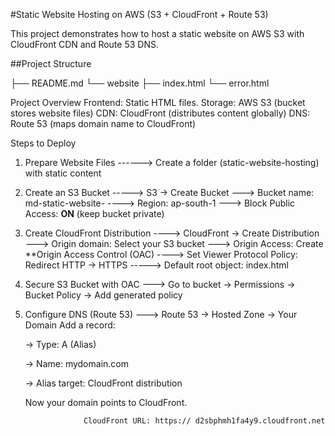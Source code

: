   #Static Website Hosting on AWS (S3 + CloudFront + Route 53)

  


This project demonstrates how to host a static website on AWS S3 
              with CloudFront CDN and Route 53 DNS.





##Project Structure

├── README.md
└── website
  ├── index.html
  └── error.html



Project Overview
       Frontend: Static HTML files.
       Storage: AWS S3 (bucket stores website files)
       CDN: CloudFront (distributes content globally)
       DNS: Route 53 (maps domain name to CloudFront)


  
  Steps to Deploy  


1. Prepare Website Files  ------> Create a folder (static-website-hosting) with static content



2. Create an S3 Bucket  -----> S3 → Create Bucket ---> Bucket name: md-static-website- ----> Region: ap-south-1 ---> Block Public Access: **ON** (keep bucket private)



3. Create CloudFront Distribution ----> CloudFront → Create Distribution ---> Origin domain: Select your S3 bucket ---> Origin Access: Create **Origin Access Control (OAC) ---->                                                                                                 Set Viewer Protocol Policy: Redirect HTTP → HTTPS -----> Default root object: index.html



4. Secure S3 Bucket with OAC ---> Go to bucket → Permissions → Bucket Policy → Add generated policy



5. Configure DNS (Route 53) ---> Route 53 → Hosted Zone → Your Domain Add a record:

    → Type: A (Alias)

    → Name: mydomain.com

    → Alias target: CloudFront distribution


    Now your domain points to CloudFront.




                    CloudFront URL: https:// d2sbphmh1fa4y9.cloudfront.net

   
